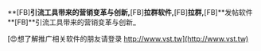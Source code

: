 **[FB]**引流工具带来的营销变革与创新,**[FB]**拉群软件,**[FB]**拉群,**[FB]**发帖软件
**[FB]**引流工具带来的营销变革与创新_

[😍想了解推广相关软件的朋友请登录 http://www.vst.tw](http://www.vst.tw)



